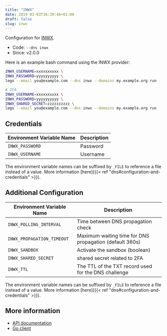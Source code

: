 ```yaml
---
title: "INWX"
date: 2019-03-03T16:39:46+01:00
draft: false
slug: inwx
---
```


<!-- THIS DOCUMENTATION IS AUTO-GENERATED. PLEASE DO NOT EDIT. -->
<!-- providers/dns/inwx/inwx.toml -->
<!-- THIS DOCUMENTATION IS AUTO-GENERATED. PLEASE DO NOT EDIT. -->


Configuration for [INWX](https://www.inwx.de/en).


<!--more-->

- Code: `--dns inwx`
- Since: v2.0.0


Here is an example bash command using the INWX provider:

```bash
INWX_USERNAME=xxxxxxxxxx \
INWX_PASSWORD=yyyyyyyyyy \
lego --email you@example.com --dns inwx --domains my.example.org run

# 2FA
INWX_USERNAME=xxxxxxxxxx \
INWX_PASSWORD=yyyyyyyyyy \
INWX_SHARED_SECRET=zzzzzzzzzz \
lego --email you@example.com --dns inwx --domains my.example.org run
```




## Credentials

| Environment Variable Name | Description |
|-----------------------|-------------|
| `INWX_PASSWORD` | Password |
| `INWX_USERNAME` | Username |

The environment variable names can be suffixed by `_FILE` to reference a file instead of a value.
More information [here]({{< ref "dns#configuration-and-credentials" >}}).


## Additional Configuration

| Environment Variable Name | Description |
|--------------------------------|-------------|
| `INWX_POLLING_INTERVAL` | Time between DNS propagation check |
| `INWX_PROPAGATION_TIMEOUT` | Maximum waiting time for DNS propagation (default 360s) |
| `INWX_SANDBOX` | Activate the sandbox (boolean) |
| `INWX_SHARED_SECRET` | shared secret related to 2FA |
| `INWX_TTL` | The TTL of the TXT record used for the DNS challenge |

The environment variable names can be suffixed by `_FILE` to reference a file instead of a value.
More information [here]({{< ref "dns#configuration-and-credentials" >}}).




## More information

- [API documentation](https://www.inwx.de/en/help/apidoc)
- [Go client](https://github.com/nrdcg/goinwx)

<!-- THIS DOCUMENTATION IS AUTO-GENERATED. PLEASE DO NOT EDIT. -->
<!-- providers/dns/inwx/inwx.toml -->
<!-- THIS DOCUMENTATION IS AUTO-GENERATED. PLEASE DO NOT EDIT. -->
